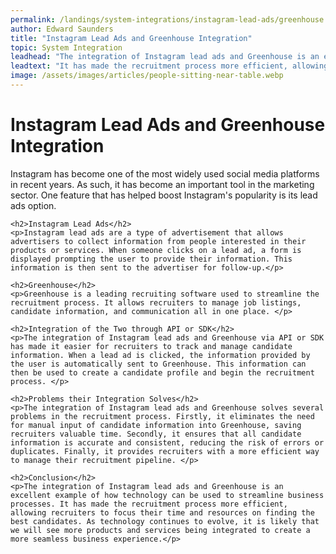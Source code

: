 ```yaml
---
permalink: /landings/system-integrations/instagram-lead-ads/greenhouse
author: Edward Saunders
title: "Instagram Lead Ads and Greenhouse Integration"
topic: System Integration
leadhead: "The integration of Instagram lead ads and Greenhouse is an excellent example of how technology can be used to streamline business processes"
leadtext: "It has made the recruitment process more efficient, allowing recruiters to focus their time and resources on finding the best candidates. As technology continues to evolve, it is likely that we will see more products and services being integrated to create a more seamless business experience."
image: /assets/images/articles/people-sitting-near-table.webp
---
```

<div class="arttext">	<h1>Instagram Lead Ads and Greenhouse Integration</h1>
	<p>Instagram has become one of the most widely used social media platforms in recent years. As such, it has become an important tool in the marketing sector. One feature that has helped boost Instagram's popularity is its lead ads option. </p>

	<h2>Instagram Lead Ads</h2>
	<p>Instagram lead ads are a type of advertisement that allows advertisers to collect information from people interested in their products or services. When someone clicks on a lead ad, a form is displayed prompting the user to provide their information. This information is then sent to the advertiser for follow-up.</p>

	<h2>Greenhouse</h2>
	<p>Greenhouse is a leading recruiting software used to streamline the recruitment process. It allows recruiters to manage job listings, candidate information, and communication all in one place. </p>

	<h2>Integration of the Two through API or SDK</h2>
	<p>The integration of Instagram lead ads and Greenhouse via API or SDK has made it easier for recruiters to track and manage candidate information. When a lead ad is clicked, the information provided by the user is automatically sent to Greenhouse. This information can then be used to create a candidate profile and begin the recruitment process. </p>

	<h2>Problems their Integration Solves</h2>
	<p>The integration of Instagram lead ads and Greenhouse solves several problems in the recruitment process. Firstly, it eliminates the need for manual input of candidate information into Greenhouse, saving recruiters valuable time. Secondly, it ensures that all candidate information is accurate and consistent, reducing the risk of errors or duplicates. Finally, it provides recruiters with a more efficient way to manage their recruitment pipeline. </p>

	<h2>Conclusion</h2>
	<p>The integration of Instagram lead ads and Greenhouse is an excellent example of how technology can be used to streamline business processes. It has made the recruitment process more efficient, allowing recruiters to focus their time and resources on finding the best candidates. As technology continues to evolve, it is likely that we will see more products and services being integrated to create a more seamless business experience.</p>
</div>